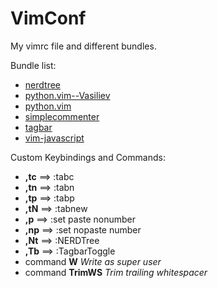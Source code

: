 VimConf
=======

My vimrc file and different bundles.

Bundle list:

* [nerdtree](https://github.com/scrooloose/nerdtree "nerdtree")
* [python.vim--Vasiliev](https://github.com/vim-scripts/python.vim--Vasiliev "python.vim--Vasiliev")
* [python.vim](https://github.com/vim-scripts/python.vim "python.vim")
* [simplecommenter](https://github.com/vim-scripts/simplecommenter "simplecommenter")
* [tagbar](https://github.com/majutsushi/tagbar "tagbar")
* [vim-javascript](https://github.com/pangloss/vim-javascript "vim-javascript")

Custom Keybindings and Commands:

* **,tc** ==> :tabc
* **,tn** ==> :tabn
* **,tp** ==> :tabp
* **,tN** ==> :tabnew
* **,p** ==> :set paste nonumber
* **,np** ==> :set nopaste number
* **,Nt** ==> :NERDTree
* **,Tb** ==> :TagbarToggle
* command **W**  *Write as super user*
* command **TrimWS** *Trim trailing whitespacer*
